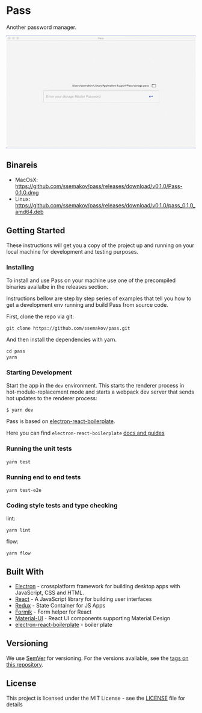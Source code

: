 # Pass

Another password manager.

![Pass Demo](pass_0_1_0_demo.gif)

## Binareis

- MacOsX: https://github.com/ssemakov/pass/releases/download/v0.1.0/Pass-0.1.0.dmg
- Linux: https://github.com/ssemakov/pass/releases/download/v0.1.0/pass_0.1.0_amd64.deb

## Getting Started

These instructions will get you a copy of the project up and running on your local machine for development and testing purposes.

### Installing

To install and use Pass on your machine use one of the precompiled binaries availalbe in the releases section.

Instructions bellow are step by step series of examples that tell you how to get a development env running and build Pass from source code.

First, clone the repo via git:

```
git clone https://github.com/ssemakov/pass.git
```

And then install the dependencies with yarn.

```
cd pass
yarn
```

### Starting Development

Start the app in the `dev` environment. This starts the renderer process in hot-module-replacement mode and starts a webpack dev server that sends hot updates to the renderer process:

```
$ yarn dev
```

Pass is based on [electron-react-boilerplate](https://github.com/electron-react-boilerplate/electron-react-boilerplate).

Here you can find `electron-react-boilerplate` [docs and guides](https://electron-react-boilerplate.js.org/docs/installation/)

### Running the unit tests

```
yarn test
```

### Running end to end tests

```
yarn test-e2e
```

### Coding style tests and type checking

lint:

```
yarn lint
```

flow:

```
yarn flow
```

## Built With

- [Electron](https://www.electronjs.org/) - crossplatform framework for building desktop apps with JavaScript, CSS and HTML.
- [React](https://reactjs.org/) - A JavaScript library for building user interfaces
- [Redux](https://redux.js.org/) - State Container for JS Apps
- [Formik](https://jaredpalmer.com/formik) - Form helper for React
- [Material-UI](https://material-ui.com/) - React UI components supporting Material Design
- [electron-react-boilerplate](https://github.com/electron-react-boilerplate/electron-react-boilerplate) - boiler plate

## Versioning

We use [SemVer](http://semver.org/) for versioning. For the versions available, see the [tags on this repository](https://github.com/ssemakov/pass/releases).

## License

This project is licensed under the MIT License - see the [LICENSE](LICENSE) file for details
